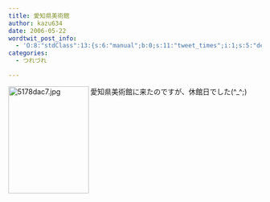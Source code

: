 ```yaml
---
title: 愛知県美術館
author: kazu634
date: 2006-05-22
wordtwit_post_info:
  - 'O:8:"stdClass":13:{s:6:"manual";b:0;s:11:"tweet_times";i:1;s:5:"delay";i:0;s:7:"enabled";i:1;s:10:"separation";s:2:"60";s:7:"version";s:3:"3.7";s:14:"tweet_template";b:0;s:6:"status";i:2;s:6:"result";a:0:{}s:13:"tweet_counter";i:2;s:13:"tweet_log_ids";a:1:{i:0;i:2371;}s:9:"hash_tags";a:0:{}s:8:"accounts";a:1:{i:0;s:7:"kazu634";}}'
categories:
  - つれづれ

---
```

<div class="section">
<p>
<a href="http://image.blog.livedoor.jp/simoom634/imgs/5/1/5178dac7.jpg" onclick="__gaTracker('send', 'event', 'outbound-article', 'http://image.blog.livedoor.jp/simoom634/imgs/5/1/5178dac7.jpg', '');" target="_blank"><img width="160" align="left" alt="5178dac7.jpg" src="http://image.blog.livedoor.jp/simoom634/imgs/5/1/5178dac7-s.jpg" height="213" border="0" class="pict" /></a>愛知県美術館に来たのですが、休館日でした(^_^;)
</p>
</div>
